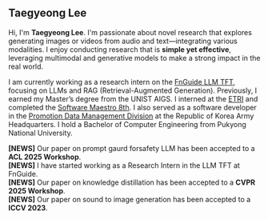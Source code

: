 ## Taegyeong Lee

Hi, I'm **Taegyeong Lee**. I'm passionate about novel research that explores generating images or videos from audio and text—integrating various modalities. I enjoy conducting research that is **simple yet effective**, leveraging multimodal and generative models to make a strong impact in the real world.

I am currently working as a research intern on the [FnGuide LLM TFT](https://www.fnguide.com), focusing on LLMs and RAG (Retrieval-Augmented Generation). Previously, I earned my Master’s degree from the UNIST AIGS. I interned at the [ETRI](https://www.etri.re.kr/intro.html) and completed the [Software Maestro 8th](https://www.swmaestro.org/sw/main/main.do). I also served as a software developer in the [Promotion Data Management Division](https://www.army.mil.kr/sites/army/index.do) at the Republic of Korea Army Headquarters. I hold a Bachelor of Computer Engineering from Pukyong National University.

**[NEWS]** Our paper on prompt gaurd forsafety LLM has been accepted to a **ACL 2025 Workshop**.  
**[NEWS]** I have started working as a Research Intern in the LLM TFT at FnGuide.  
**[NEWS]** Our paper on knowledge distillation has been accepted to a **CVPR 2025 Workshop**.  
**[NEWS]** Our paper on sound to image generation has been accepted to a **ICCV 2023**.  
